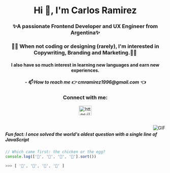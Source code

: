 <h1 align="center">Hi 👋, I'm Carlos Ramirez</h1>
<h3 align="center">✨A passionate Frontend Developer and UX Engineer from Argentina✨</h3>
<h3 align="center">🧙‍♂️ When not coding or designing (rarely), I'm interested in Copywriting, Branding and Marketing.🧙‍♂️</h3>
<h4 align="center">I also have so much interest in learning new languages and earn new experiences.</h4>
<h5 align="center">- 📫 How to reach me 👉 cmramirez1996@gmail.com 👈</h5>

<h3 align="center">Connect with me:</h3>
<p align="center">
<a href="https://linkedin.com/in/https://www.linkedin.com/in/carlosramirezdev/" target="blank"><img align="center" src="https://raw.githubusercontent.com/rahuldkjain/github-profile-readme-generator/master/src/images/icons/Social/linked-in-alt.svg" alt="https://www.linkedin.com/in/carlosramirezdev/" height="30" width="40" /></a>
</p>
<br>

<img align="right" alt="GIF" src="https://i.pinimg.com/originals/e4/26/70/e426702edf874b181aced1e2fa5c6cde.gif" />
 

##### Fun fact: I once solved the world's oldest question with a single line of JavaScript
<!-- wi*quL3fcV -->

```javascript
// Which came first: the chicken or the egg?
console.log(['🥚', '🐣', '🐥', '🐔'].sort())

>>> [ '🐔', '🐣', '🐥', '🥚' ]
```


